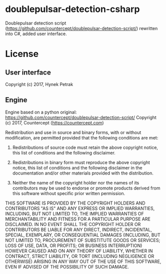 # doublepulsar-detection-csharp

Doublepulsar detection script (https://github.com/countercept/doublepulsar-detection-script/) rewritten into C#, added user interface.

# License
## User interface ##
Copyright (c) 2017, Hynek Petrak

## Engine ##
Engine based on a python original:
https://github.com/countercept/doublepulsar-detection-script/ 
Copyright (c) 2017, Countercept (https://countercept.com)

Redistribution and use in source and binary forms, with or without modification, are permitted provided
that the following conditions are met:

1. Redistributions of source code must retain the above copyright notice, this list of conditions
and the following disclaimer.

2. Redistributions in binary form must reproduce the above copyright notice, this list of conditions
and the following disclaimer in the documentation and/or other materials provided with the distribution.

3. Neither the name of the copyright holder nor the names of its contributors may be used to endorse
or promote products derived from this software without specific prior written permission.

THIS SOFTWARE IS PROVIDED BY THE COPYRIGHT HOLDERS AND CONTRIBUTORS "AS IS" AND ANY EXPRESS OR IMPLIED
WARRANTIES, INCLUDING, BUT NOT LIMITED TO, THE IMPLIED WARRANTIES OF MERCHANTABILITY AND FITNESS
FOR A PARTICULAR PURPOSE ARE DISCLAIMED. IN NO EVENT SHALL THE COPYRIGHT HOLDER OR CONTRIBUTORS
BE LIABLE FOR ANY DIRECT, INDIRECT, INCIDENTAL, SPECIAL, EXEMPLARY, OR CONSEQUENTIAL DAMAGES
(INCLUDING, BUT NOT LIMITED TO, PROCUREMENT OF SUBSTITUTE GOODS OR SERVICES; LOSS OF USE, DATA,
OR PROFITS; OR BUSINESS INTERRUPTION) HOWEVER CAUSED AND ON ANY THEORY OF LIABILITY, WHETHER
IN CONTRACT, STRICT LIABILITY, OR TORT (INCLUDING NEGLIGENCE OR OTHERWISE) ARISING IN ANY WAY
OUT OF THE USE OF THIS SOFTWARE, EVEN IF ADVISED OF THE POSSIBILITY OF SUCH DAMAGE.

